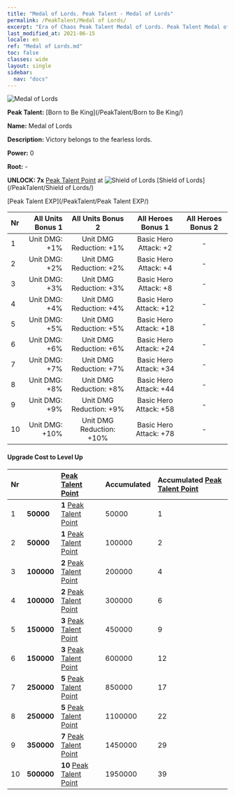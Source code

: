 ```yaml
---
title: "Medal of Lords. Peak Talent - Medal of Lords"
permalink: /PeakTalent/Medal of Lords/
excerpt: "Era of Chaos Peak Talent Medal of Lords. Peak Talent Medal of Lords. Medal of Lords"
last_modified_at: 2021-06-15
locale: en
ref: "Medal of Lords.md"
toc: false
classes: wide
layout: single
sidebar:
  nav: "docs"
---
```


  ![Medal of Lords](/images/pt/talent_4303.png)

  **Peak Talent:** [Born to Be King](/PeakTalent/Born to Be King/)

  **Name:** Medal of Lords

  **Description:** Victory belongs to the fearless lords.

  **Power:** 0

  **Root:** -

  **UNLOCK: 7x** [Peak Talent Point](/Items/con_934/) at ![Shield of Lords](/images/pt/talent_4302.png) [Shield of Lords](/PeakTalent/Shield of Lords/)

  [Peak Talent EXP](/PeakTalent/Peak Talent EXP/)

  | Nr | All Units Bonus 1 | All Units Bonus 2 | All Heroes Bonus 1 | All Heroes Bonus 2 |
  |:---|--------------:|:-------------:|:-------------:|:-------------:|
  | 1 | Unit DMG: +1% | Unit DMG Reduction: +1% | Basic Hero Attack: +2 | - |
  | 2 | Unit DMG: +2% | Unit DMG Reduction: +2% | Basic Hero Attack: +4 | - |
  | 3 | Unit DMG: +3% | Unit DMG Reduction: +3% | Basic Hero Attack: +8 | - |
  | 4 | Unit DMG: +4% | Unit DMG Reduction: +4% | Basic Hero Attack: +12 | - |
  | 5 | Unit DMG: +5% | Unit DMG Reduction: +5% | Basic Hero Attack: +18 | - |
  | 6 | Unit DMG: +6% | Unit DMG Reduction: +6% | Basic Hero Attack: +24 | - |
  | 7 | Unit DMG: +7% | Unit DMG Reduction: +7% | Basic Hero Attack: +34 | - |
  | 8 | Unit DMG: +8% | Unit DMG Reduction: +8% | Basic Hero Attack: +44 | - |
  | 9 | Unit DMG: +9% | Unit DMG Reduction: +9% | Basic Hero Attack: +58 | - |
  | 10 | Unit DMG: +10% | Unit DMG Reduction: +10% | Basic Hero Attack: +78 | - |


#### Upgrade Cost to Level Up

  | Nr | <i class="fas fa-coins"/> | [Peak Talent Point](/Items/con_934/) | Accumulated <i class="fas fa-coins"/> | Accumulated [Peak Talent Point](/Items/con_934/) |
  |:---|:--------------|:-------------|:-------------|:-------------|
  | 1 | **50000** | **1** [Peak Talent Point](/Items/con_934/) | 50000 | 1 |
  | 2 | **50000** | **1** [Peak Talent Point](/Items/con_934/) | 100000 | 2 |
  | 3 | **100000** | **2** [Peak Talent Point](/Items/con_934/) | 200000 | 4 |
  | 4 | **100000** | **2** [Peak Talent Point](/Items/con_934/) | 300000 | 6 |
  | 5 | **150000** | **3** [Peak Talent Point](/Items/con_934/) | 450000 | 9 |
  | 6 | **150000** | **3** [Peak Talent Point](/Items/con_934/) | 600000 | 12 |
  | 7 | **250000** | **5** [Peak Talent Point](/Items/con_934/) | 850000 | 17 |
  | 8 | **250000** | **5** [Peak Talent Point](/Items/con_934/) | 1100000 | 22 |
  | 9 | **350000** | **7** [Peak Talent Point](/Items/con_934/) | 1450000 | 29 |
  | 10 | **500000** | **10** [Peak Talent Point](/Items/con_934/) | 1950000 | 39 |
